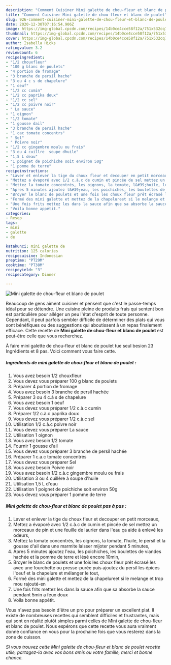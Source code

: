 ```yaml
---
description: "Comment Cuisiner Mini galette de chou-fleur et blanc de poulet"
title: "Comment Cuisiner Mini galette de chou-fleur et blanc de poulet"
slug: 926-comment-cuisiner-mini-galette-de-chou-fleur-et-blanc-de-poulet
date: 2020-12-30T07:16:54.906Z
image: https://img-global.cpcdn.com/recipes/14b0ce4cce58f12a/751x532cq70/mini-galette-de-chou-fleur-et-blanc-de-poulet-photo-principale-de-la-recette.jpg
thumbnail: https://img-global.cpcdn.com/recipes/14b0ce4cce58f12a/751x532cq70/mini-galette-de-chou-fleur-et-blanc-de-poulet-photo-principale-de-la-recette.jpg
cover: https://img-global.cpcdn.com/recipes/14b0ce4cce58f12a/751x532cq70/mini-galette-de-chou-fleur-et-blanc-de-poulet-photo-principale-de-la-recette.jpg
author: Isabella Hicks
ratingvalue: 3.2
reviewcount: 6
recipeingredient:
- "1/2 chouxfleur"
- "100 g blanc de poulets"
- "4 portion de fromage"
- "3 branche de persil hache"
- "3 ou 4 c s de chapelure"
- "1 oeuf"
- "1/2 cc cumin"
- "1/2 cc paprika doux"
- "1/2 cc sel"
- "1/2 cc poivre noir"
- " La sauce"
- "1 oignon"
- "1/2 tomate"
- "1 gousse dail"
- "3 branche de persil hache"
- "1 cac tomate concentrs"
- " Sel"
- " Poivre noir"
- "1/2 cc gingembre moulu ou frais"
- "3 ou 4 cuillre  soupe dhuile"
- "1,5 L deau"
- "1 poignet de poichiche soit environ 50g"
- "1 pomme de terre"
recipeinstructions:
- "Laver et enlever la tige du choux fleur et decouper en petit morceaux,"
- "Mettez a évaporé avec 1/2 c.à.c de cumin et pincée de sel mettez un morceaux de pin et une feuille de laurier dans l&#39;eau ça aide à enlevé les odeurs,"
- "Mettez la tomate concentrés, les oignons, la tomate, l&#39;huile, le persil et la gousse d&#39;ail dans une marmite laisser mijoter pendant 5 minutes,"
- "Apres 5 minutes ajoutez l&#39;eau, les poichiches, les boulettes de viandes hachée et la pomme de terre et lésé encore 10min,"
- "Broyer le blanc de poulets et une fois les choux fleur prêt écrasé les avec une fourchette ou presse-purée puis ajoutez du persil les épices l&#39;oeuf et la chapelure et mélanger le tout,"
- "Formé des mini galette et mettez de la chapelureet si le melange et trop mou rajouté-en"
- "Une fois frits mettez les dans la sauce afin que sa absorbe la sauce pendant 5min a feux doux"
- "Voila bonne appétit."
categories:
- Resep
tags:
- mini
- galette
- de

katakunci: mini galette de 
nutrition: 125 calories
recipecuisine: Indonesian
preptime: "PT29M"
cooktime: "PT38M"
recipeyield: "3"
recipecategory: Dinner

---
```



![Mini galette de chou-fleur et blanc de poulet](https://img-global.cpcdn.com/recipes/14b0ce4cce58f12a/751x532cq70/mini-galette-de-chou-fleur-et-blanc-de-poulet-photo-principale-de-la-recette.jpg)

Beaucoup de gens aiment cuisiner et pensent que c'est le passe-temps idéal pour se détendre. Une cuisine pleine de produits frais qui sentent bon est particulière pour alléger un peu l'état d'esprit de toute personne. Cependant, il peut parfois sembler difficile de déterminer des plats qui vous sont bénéfiques ou des suggestions qui aboutissent à un repas finalement efficace. Cette recette de <strong> Mini galette de chou-fleur et blanc de poulet </strong> est peut-être celle que vous recherchez.

<!--inarticleads1-->

À faire mini galette de chou-fleur et blanc de poulet tue seul besion 23 Ingrédients et 8 pas. Voici comment vous faire cette.

##### Ingrédients de mini galette de chou-fleur et blanc de poulet :

1. Vous avez besoin 1/2 chouxfleur
1. Vous devez vous préparer 100 g blanc de poulets
1. Préparer 4 portion de fromage
1. Vous avez besoin 3 branche de persil hachée
1. Préparer 3 ou 4 c.à s de chapelure
1. Vous avez besoin 1 oeuf
1. Vous devez vous préparer 1/2 c.à.c cumin
1. Préparer 1/2 c.à.c paprika doux
1. Vous devez vous préparer 1/2 c.à.c sel
1. Utilisation 1/2 c.à.c poivre noir
1. Vous devez vous préparer  La sauce
1. Utilisation 1 oignon
1. Vous avez besoin 1/2 tomate
1. Fournir 1 gousse d&#39;ail
1. Vous devez vous préparer 3 branche de persil hachée
1. Préparer 1 c.a.c tomate concentrés
1. Vous devez vous préparer  Sel
1. Vous avez besoin  Poivre noir
1. Vous avez besoin 1/2 c.à.c gingembre moulu ou frais
1. Utilisation 3 ou 4 cuillère à soupe d&#39;huile
1. Utilisation 1,5 L d&#39;eau
1. Utilisation 1 poignet de poichiche soit environ 50g
1. Vous devez vous préparer 1 pomme de terre




<!--inarticleads2-->

##### Mini galette de chou-fleur et blanc de poulet pas à pas :

1. Laver et enlever la tige du choux fleur et decouper en petit morceaux,
1. Mettez a évaporé avec 1/2 c.à.c de cumin et pincée de sel mettez un morceaux de pin et une feuille de laurier dans l&#39;eau ça aide à enlevé les odeurs,
1. Mettez la tomate concentrés, les oignons, la tomate, l&#39;huile, le persil et la gousse d&#39;ail dans une marmite laisser mijoter pendant 5 minutes,
1. Apres 5 minutes ajoutez l&#39;eau, les poichiches, les boulettes de viandes hachée et la pomme de terre et lésé encore 10min,
1. Broyer le blanc de poulets et une fois les choux fleur prêt écrasé les avec une fourchette ou presse-purée puis ajoutez du persil les épices l&#39;oeuf et la chapelure et mélanger le tout,
1. Formé des mini galette et mettez de la chapelureet si le melange et trop mou rajouté-en
1. Une fois frits mettez les dans la sauce afin que sa absorbe la sauce pendant 5min a feux doux
1. Voila bonne appétit.




<!--inarticleads1-->

<p>
Vous n'avez pas besoin d'être un pro pour préparer un excellent plat. Il existe de nombreuses recettes qui semblent difficiles et frustrantes, mais qui sont en réalité plutôt simples parmi celles de Mini galette de chou-fleur et blanc de poulet. Nous espérons que cette recette vous aura vraiment donné confiance en vous pour la prochaine fois que vous resterez dans la zone de cuisson.
</p>

<p>
<i>Si vous trouvez cette Mini galette de chou-fleur et blanc de poulet recette utile, partagez-la avec vos bons amis ou votre famille, merci et bonne chance.</i>
</p>
